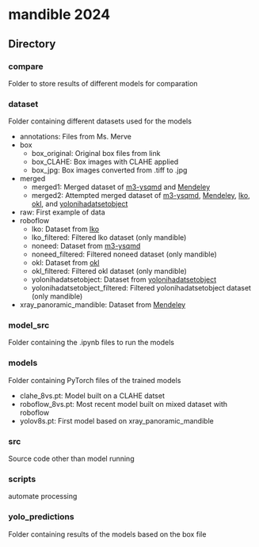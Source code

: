 # mandible 2024
## Directory
### compare
Folder to store results of different models for comparation

### dataset
Folder containing different datasets used for the models
- annotations: Files from Ms. Merve
- box
  - box_original: Original box files from link
  - box_CLAHE: Box images with CLAHE applied
  - box_jpg: Box images converted from .tiff to .jpg
- merged
  - merged1: Merged dataset of [m3-ysqmd](https://universe.roboflow.com/noneed/m3-ysqmd) and [Mendeley](https://data.mendeley.com/datasets/hxt48yk462/1)
  - merged2: Attempted merged dataset of [m3-ysqmd](https://universe.roboflow.com/noneed/m3-ysqmd), [Mendeley](https://data.mendeley.com/datasets/hxt48yk462/1), [lko](https://universe.roboflow.com/mask-wbqqz/lko), [okl](https://universe.roboflow.com/mask-wbqqz/okl), and [yolonihadatsetobject](https://universe.roboflow.com/yolopg/yolonihadatsetobject)
- raw: First example of data
- roboflow
  - lko: Dataset from [lko](https://universe.roboflow.com/mask-wbqqz/lko)
  - lko_filtered: Filtered lko dataset (only mandible)
  - noneed: Dataset from [m3-ysqmd](https://universe.roboflow.com/noneed/m3-ysqmd)
  - noneed_filtered: Filtered noneed dataset (only mandible)
  - okl: Dataset from [okl](https://universe.roboflow.com/mask-wbqqz/okl)
  - okl_filtered: Filtered okl dataset (only mandible)
  - yolonihadatsetobject: Dataset from [yolonihadatsetobject](https://universe.roboflow.com/yolopg/yolonihadatsetobject)
  - yolonihadatsetobject_filtered: Filtered yolonihadatsetobject dataset (only mandible)
- xray_panoramic_mandible: Dataset from [Mendeley](https://data.mendeley.com/datasets/hxt48yk462/1)

### model_src
Folder containing the .ipynb files to run the models

### models
Folder containing PyTorch files of the trained models 
- clahe_8vs.pt: Model built on a CLAHE datset
- roboflow_8vs.pt: Most recent model built on mixed dataset with roboflow
- yolov8s.pt: First model based on xray_panoramic_mandible

### src
Source code other than model running

### scripts
automate processing

### yolo_predictions
Folder containing results of the models based on the box file
